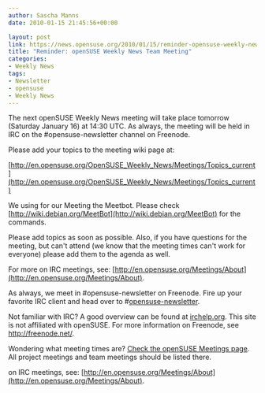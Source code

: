 ```yaml
---
author: Sascha Manns
date: 2010-01-15 21:45:56+00:00

layout: post
link: https://news.opensuse.org/2010/01/15/reminder-opensuse-weekly-news-team-meeting-2/
title: "Reminder: openSUSE Weekly News Team Meeting"
categories:
- Weekly News
tags:
- Newsletter
- opensuse
- Weekly News
---
```

The next openSUSE Weekly News meeting will take place tomorrow   (Saturday January 16) at 14:30 UTC. As always, the meeting will be held  in IRC on the #opensuse-newsletter channel on Freenode.

Please add your topics to the meeting wiki page at:

[http://en.opensuse.org/OpenSUSE_Weekly_News/Meetings/Topics_current](http://en.opensuse.org/OpenSUSE_Weekly_News/Meetings/Topics_current)

We using for our Meeting the Meetbot. Please check [http://wiki.debian.org/MeetBot](http://wiki.debian.org/MeetBot) for the commands.

Please add topics as soon as possible. Also, if you have questions  for the meeting, but can't attend (we know that the meeting times can't  work for everyone) please add them to the agenda as well.

For more on IRC meetings, see: [http://en.opensuse.org/Meetings/About](http://en.opensuse.org/Meetings/About).

As always, we meet in #opensuse-newsletter on Freenode. Fire up your  favorite IRC client and head over to #[opensuse-newsletter](irc://irc.freenode.net/opensuse-newsletter).

Not familiar with IRC? A good overview can be found at [irchelp.org](http://www.irchelp.org/).  This site is not affiliated with openSUSE. For more information on  Freenode, see http://freenode.net/.

Wondering what meeting times are? [Check the openSUSE Meetings  page](http://en.opensuse.org/Meetings). All project meetings and team meetings should be listed there.

on IRC meetings, see: [http://en.opensuse.org/Meetings/About](http://en.opensuse.org/Meetings/About).		
